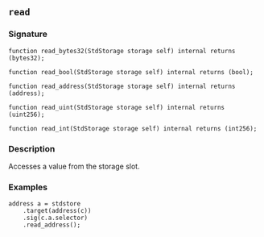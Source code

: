 ## `read`

### Signature

```solidity
function read_bytes32(StdStorage storage self) internal returns (bytes32);
```

```solidity
function read_bool(StdStorage storage self) internal returns (bool);
```

```solidity
function read_address(StdStorage storage self) internal returns (address);
```

```solidity
function read_uint(StdStorage storage self) internal returns (uint256);
```

```solidity
function read_int(StdStorage storage self) internal returns (int256);
```

### Description

Accesses a value from the storage slot.

### Examples

```solidity
address a = stdstore
    .target(address(c))
    .sig(c.a.selector)
    .read_address();
```